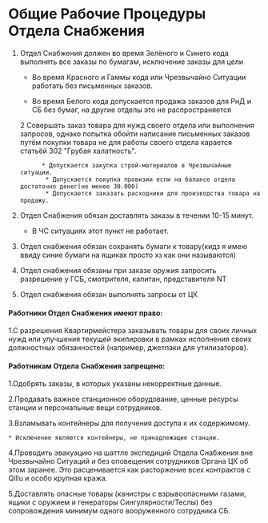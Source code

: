 # Общие Рабочие Процедуры Отдела Снабжения

1. Отдел Снабжения должен во время Зелёного и Синего кода выполнять все заказы по бумагам, исключение заказы для цели

    * Во время Красного и Гаммы кода или Чрезвычайно Ситуации работать без письменных заказов.

    * Во время Белого кода допускается продажа заказов для РнД и СБ без бумаг, на другие отделы это не распространяется

   2 Совершать заказ товара для нужд своего отдела или выполнения запросов, однако попытка обойти написание письменных заказов путём покупки товара не для работы своего отдела карается статьёй 302 "Грубая халатность".

             * Допускается закупка строй-материалов в Чрезвычайные ситуации.
              * Допускается покупка провизии если на балансе отдела достаточно денег(не менее 30.000)
              * Допускается заказать расходники для производства товара на продажу.

3. Отдел Снабжения обязан доставлять заказы в течении 10-15 минут.

    * В ЧС ситуациях этот пункт не работает.

4. Отдел снабжения обязан сохранять бумаги к товару(кидз я имею ввиду синие бумаги на ящиках просто хз как они называются)

5. Отдел снабжения обязаны при заказе оружия запросить разрешение у ГСБ, смотрителя, капитан, представителя NT

6. Отдел снабжения обязан выполнять запросы от ЦК

#### Работники Отдел Снабжения имеют право:

1.С разрешения Квартирмейстера заказывать товары для своих личных нужд  или улучшения текущей экипировки в рамках исполнения своих должностных обязанностей (например, джетпаки для утилизаторов).

#### Работникам Отдела Снабжения запрещено:

1.Одобрять заказы, в которых указаны некорректные данные.

2.Продавать важное станционное оборудование, ценные ресурсы станции и персональные вещи сотрудников.

3.Взламывать контейнеры для получения доступа к их содержимому.

    * Исключение являются контейнеры, не принадлежащие станции.

4.Проводить эвакуацию на шаттле экспедиций Отдела Снабжения вне Чрезвычайно Ситуаций и без оповещения сотрудников Органа ЦК об этом заранее. Это расценивается как расторжение всех контрактов с Qillu и особо крупная кража.

5.Доставлять опасные товары (канистры с взрывоопасными газами, ящики с оружием и генераторы Сингулярности/Теслы) без сопровождения минимум одного вооруженного сотрудника СБ.
